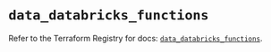 # `data_databricks_functions`

Refer to the Terraform Registry for docs: [`data_databricks_functions`](https://registry.terraform.io/providers/databricks/databricks/1.79.0/docs/data-sources/functions).
